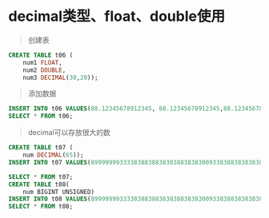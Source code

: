 # decimal类型、float、double使用

> 创建表
>
``` sql 
CREATE TABLE t06 (
	num1 FLOAT,
	num2 DOUBLE,
	num3 DECIMAL(30,20));
``` 
	
> 添加数据
>
``` sql 
INSERT INTO t06 VALUES(88.12345678912345, 88.12345678912345,88.12345678912345);
SELECT * FROM t06;
``` 

> decimal可以存放很大的数
>
``` sql 
CREATE TABLE t07 (
	num DECIMAL(65));
INSERT INTO t07 VALUES(8999999933338388388383838838383009338388383838383838383);

SELECT * FROM t07;
CREATE TABLE t08(
	num BIGINT UNSIGNED)
INSERT INTO t08 VALUES(8999999933338388388383838838383009338388383838383838383);
SELECT * FROM t08;
``` 